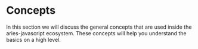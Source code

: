 # Concepts

In this section we will discuss the general concepts that are used inside the
aries-javascript ecosystem. These concepts will help you understand the basics
on a high level.
